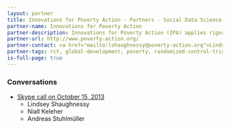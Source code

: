 ```yaml
---
layout: partner
title: Innovations for Poverty Action - Partners - Social Data Science
partner-name: Innovations for Poverty Action
partner-description: Innovations for Poverty Action (IPA) applies rigorous techniques to develop, test and scale up proven solutions to real-world problems faced by the poor in developing countries.
partner-url: http://www.poverty-action.org/
partner-contact: <a href="mailto:lshaughnessy@poverty-action.org">Lindsey Shaughnessy</a>, Data Coordinator
partner-tags: rct, global-development, poverty, randomized-control-trials
is-full-page: true
---
```


<h3>Conversations</h3>

- [Skype call on October 15, 2013](https://workflowy.com/shared/a40179f5-5245-d7ed-9b5d-e889f77c699e/)
    - Lindsey Shaughnessy
    - Niall Keleher
    - Andreas Stuhlm&uuml;ller        
